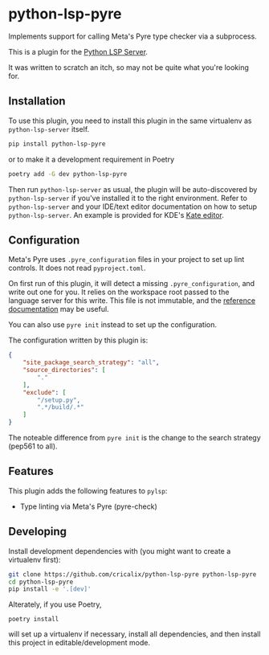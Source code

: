 # python-lsp-pyre

Implements support for calling Meta's Pyre type checker via a subprocess.

This is a plugin for the [Python LSP Server](https://github.com/python-lsp/python-lsp-server).

It was written to scratch an itch, so may not be quite what you're looking for.

## Installation

To use this plugin, you need to install this plugin in the same virtualenv as `python-lsp-server` itself.

```bash
pip install python-lsp-pyre
```

or to make it a development requirement in Poetry

```bash
poetry add -G dev python-lsp-pyre
```

Then run `python-lsp-server` as usual, the plugin will be auto-discovered by
`python-lsp-server` if you've installed it to the right environment. Refer to
`python-lsp-server` and your IDE/text editor documentation on how to setup
`python-lsp-server`. An example is provided for KDE's [Kate editor](/docs/kate.md).

## Configuration

Meta's Pyre uses `.pyre_configuration` files in your project to set up lint controls. It does not read `pyproject.toml`.

On first run of this plugin, it will detect a missing `.pyre_configuration`, and write out one for you. It relies on the workspace root passed to the language server for this write. This file is not immutable, and the [reference documentation](https://pyre-check.org/docs/configuration/) may be useful.

You can also use `pyre init` instead to set up the configuration.

The configuration written by this plugin is:

```json
{
    "site_package_search_strategy": "all",
    "source_directories": [
        "."
    ],
    "exclude": [
        "/setup.py",
        ".*/build/.*"
    ]
}
```

The noteable difference from `pyre init` is the change to the search strategy (pep561 to all).

## Features

This plugin adds the following features to `pylsp`:

- Type linting via Meta's Pyre (pyre-check)

## Developing

Install development dependencies with (you might want to create a virtualenv first):

```bash
git clone https://github.com/cricalix/python-lsp-pyre python-lsp-pyre
cd python-lsp-pyre
pip install -e '.[dev]'
```

Alterately, if you use Poetry,
```
poetry install
```

will set up a virtualenv if necessary, install all dependencies, and then install this project in editable/development mode.
